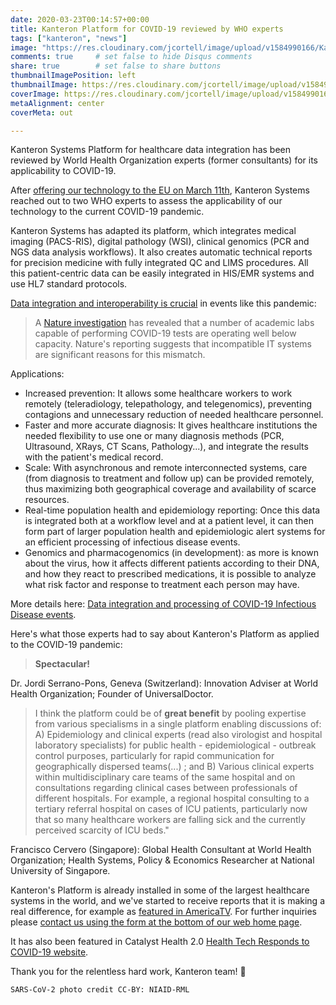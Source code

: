 ```yaml
---
date: 2020-03-23T00:14:57+00:00
title: Kanteron Platform for COVID-19 reviewed by WHO experts
tags: ["kanteron", "news"]
image: "https://res.cloudinary.com/jcortell/image/upload/v1584990166/Kanteron/SARS-CoV-2.jpg"
comments: true     # set false to hide Disqus comments  
share: true        # set false to share buttons
thumbnailImagePosition: left
thumbnailImage: https://res.cloudinary.com/jcortell/image/upload/v1584990166/Kanteron/SARS-CoV-2.jpg
coverImage: https://res.cloudinary.com/jcortell/image/upload/v1584990166/Kanteron/SARS-CoV-2.jpg
metaAlignment: center
coverMeta: out

---
```


Kanteron Systems Platform for healthcare data integration has been reviewed by World Health Organization experts (former consultants) for its applicability to COVID-19.

<!--more-->

After [offering our technology to the EU on March 11th](https://blog.kanteron.com/2020/03/doing-our-part-to-fight-covid-19/), Kanteron Systems reached out to two WHO experts to assess the applicability of our technology to the current COVID-19 pandemic.

Kanteron Systems has adapted its platform, which integrates medical imaging (PACS-RIS), digital pathology (WSI), clinical genomics (PCR and NGS data analysis workflows). It also creates automatic technical reports for precision medicine with fully integrated QC and LIMS procedures. All this patient-centric data can be easily integrated in HIS/EMR systems and use HL7 standard protocols.

[Data integration and interoperability is crucial](https://arstechnica.com/tech-policy/2020/04/how-hospital-it-challenges-are-holding-back-covid-19-testing-efforts/) in events like this pandemic:

> A [Nature investigation](https://www.nature.com/articles/d41586-020-01068-3) has revealed that a number of academic labs capable of performing COVID-19 tests are operating well below capacity. Nature's reporting suggests that incompatible IT systems are significant reasons for this mismatch.

Applications:

- Increased prevention: It allows some healthcare workers to work remotely (teleradiology, telepathology, and telegenomics), preventing contagions and unnecessary reduction of needed healthcare personnel.
- Faster and more accurate diagnosis: It gives healthcare institutions the needed flexibility to use one or many diagnosis methods (PCR, Ultrasound, XRays, CT Scans, Pathology...), and integrate the results with the patient's medical record.
- Scale: With asynchronous and remote interconnected systems, care (from diagnosis to treatment and follow up) can be provided remotely, thus maximizing both geographical coverage and availability of scarce resources.
- Real-time population health and epidemiology reporting: Once this data is integrated both at a workflow level and at a patient level, it can then form part of larger population health and epidemiologic alert systems for an efficient processing of infectious disease events.
- Genomics and pharmacogenomics (in development): as more is known about the virus, how it affects different patients according to their DNA, and how they react to prescribed medications, it is possible to analyze what risk factor and response to treatment each person may have.

More details here: [Data integration and processing of COVID-19 Infectious Disease events](https://figshare.com/articles/Data_integration_and_processing_of_COVID-19_Infectious_Disease_events/11988129).

Here's what those experts had to say about Kanteron's Platform as applied to the COVID-19 pandemic:

> **Spectacular!**

Dr. Jordi Serrano-Pons, Geneva (Switzerland): Innovation Adviser at World Health Organization; Founder of UniversalDoctor.

> I think the platform could be of **great benefit** by pooling expertise from various specialisms in a single platform enabling discussions of: A) Epidemiology and clinical experts (read also virologist and hospital laboratory specialists) for public health - epidemiological - outbreak control purposes, particularly for rapid communication for geographically dispersed teams(...) ; and B) Various clinical experts within multidisciplinary care teams of the same hospital and on consultations regarding clinical cases between professionals of different hospitals. For example, a regional hospital consulting to a tertiary referral hospital on cases of ICU patients, particularly now that so many healthcare workers are falling sick and the currently perceived scarcity of ICU beds."

Francisco Cervero (Singapore): Global Health Consultant at World Health Organization; Health Systems, Policy & Economics Researcher at National University of Singapore.

Kanteron's Platform is already installed in some of the largest healthcare systems in the world, and we've started to receive reports that it is making a real difference, for example as [featured in AmericaTV](https://www.americatv.com.pe/noticias/actualidad/como-ataca-coronavirus-pulmones-y-que-dano-causa-pacientes-n410305). For further inquiries please [contact us using the form at the bottom of our web home page](https://www.kanteron.com/#CONTACT).

It has also been featured in Catalyst Health 2.0 [Health Tech Responds to COVID-19 website](https://www.covid19healthtech.com/companies/kanteron-systems).

Thank you for the relentless hard work, Kanteron team! 💪

`SARS-CoV-2 photo credit CC-BY: NIAID-RML
`
